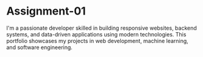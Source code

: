 # Assignment-01
I'm a passionate developer skilled in building responsive websites, backend systems, and data-driven applications using modern technologies. This portfolio showcases my projects in web development, machine learning, and software engineering.

